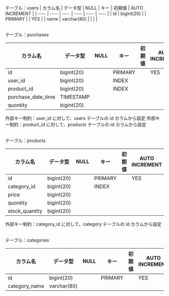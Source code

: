 テーブル：users
| カラム名 | データ型 | NULL | キー | 初期値 | AUTO INCREMENT |
| ---- | ---- | ---- | ---- | ---- | ---- |
| id | bigint(20) |  | PRIMARY |  | YES |
| name | varchar(80) |  |  |  |

<br>
テーブル：purchases

| カラム名 | データ型 | NULL | キー | 初期値 | AUTO INCREMENT |
| ---- | ---- | ---- | ---- | ---- | ---- |
| id | bigint(20) |  | PRIMARY |  | YES |
| user_id | bigint(20) |  | INDEX |  |
| product_id | bigint(20) |  | INDEX |  |
| purchase_date_time | TIMESTAMP |  |  |  |
| quontity | bigint(20) |  |  |  |

外部キー制約：user_id に対して、users テーブルの id カラムから設定
外部キー制約：product_id に対して、products テーブルの id カラムから設定

<br>
テーブル：products

| カラム名 | データ型 | NULL | キー | 初期値 | AUTO INCREMENT |
| ---- | ---- | ---- | ---- | ---- | ---- |
| id | bigint(20) |  | PRIMARY |  | YES |
| category_id | bigint(20) |  | INDEX |  |
| price | bigint(20) |  |  |  |
| quontity | bigint(20) |  |  |  |
| stock_quantity | bigint(20) |  |  |  |

外部キー制約：category_id に対して、category テーブルの id カラムから設定

<br>
テーブル：categories

| カラム名 | データ型 | NULL | キー | 初期値 | AUTO INCREMENT |
| ---- | ---- | ---- | ---- | ---- | ---- |
| id | bigint(20) |  | PRIMARY |  | YES |
| category_name | varchar(80) |  |  |  |
